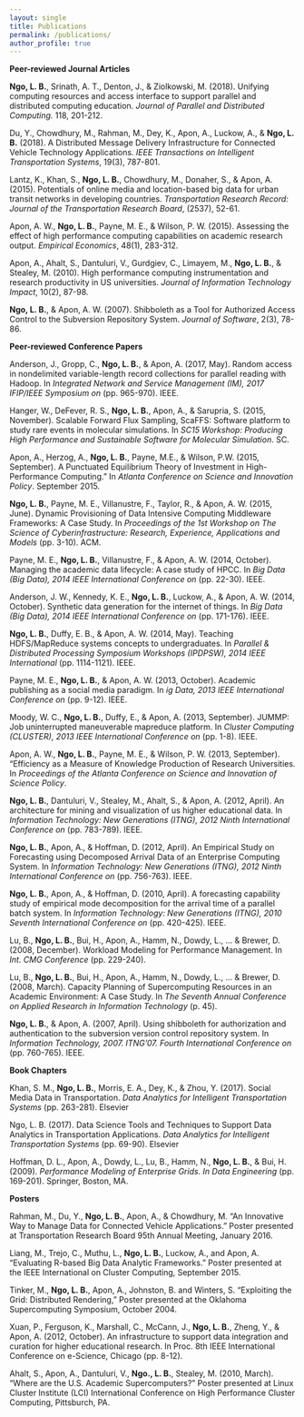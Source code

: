 ```yaml
---
layout: single
title: Publications
permalink: /publications/
author_profile: true
---
```


**Peer-reviewed Journal Articles**

**Ngo, L. B.**, Srinath, A. T., Denton, J., & Ziolkowski, M. (2018). Unifying computing resources and access interface to support parallel and distributed computing education. *Journal of Parallel and Distributed Computing.* 118, 201-212.

Du, Y., Chowdhury, M., Rahman, M., Dey, K., Apon, A., Luckow, A., & **Ngo, L. B.** (2018). A Distributed Message Delivery Infrastructure for Connected Vehicle Technology Applications. *IEEE Transactions on Intelligent Transportation Systems*, 19(3), 787-801.

Lantz, K., Khan, S., **Ngo, L. B.**, Chowdhury, M., Donaher, S., & Apon, A. (2015). Potentials of online media and location-based big data for urban transit networks in developing countries. *Transportation Research Record: Journal of the Transportation Research Board*, (2537), 52-61.

Apon, A. W., **Ngo, L. B.**, Payne, M. E., & Wilson, P. W. (2015). Assessing the effect of high performance computing capabilities on academic research output. *Empirical Economics*, 48(1), 283-312.

Apon, A., Ahalt, S., Dantuluri, V., Gurdgiev, C., Limayem, M., **Ngo, L. B.**, & Stealey, M. (2010). High performance computing instrumentation and research productivity in US universities. *Journal of Information Technology Impact*, 10(2), 87-98.

**Ngo, L. B.**, & Apon, A. W. (2007). Shibboleth as a Tool for Authorized Access Control to the Subversion Repository System. *Journal of Software*, 2(3), 78-86.

**Peer-reviewed Conference Papers**

Anderson, J., Gropp, C., **Ngo, L. B.**, & Apon, A. (2017, May). Random access in nondelimited variable-length record collections for parallel reading with Hadoop. In *Integrated Network and Service Management (IM), 2017 IFIP/IEEE Symposium on* (pp. 965-970). IEEE.

Hanger, W., DeFever, R. S., **Ngo, L. B.**, Apon, A., & Sarupria, S. (2015, November). Scalable Forward Flux Sampling, ScaFFS: Software platform to study rare events in molecular simulations. In *SC15 Workshop: Producing High Performance and Sustainable Software for Molecular Simulation*. SC.

Apon, A., Herzog, A., **Ngo, L. B.**, Payne, M.E., & Wilson, P.W. (2015, September). A Punctuated Equilibrium Theory of Investment in High-Performance Computing.” In *Atlanta Conference on Science and Innovation Policy*. September 2015.

**Ngo, L. B.**, Payne, M. E., Villanustre, F., Taylor, R., & Apon, A. W. (2015, June). Dynamic Provisioning of Data Intensive Computing Middleware Frameworks: A Case Study. In *Proceedings of the 1st Workshop on The Science of Cyberinfrastructure: Research, Experience, Applications and Models* (pp. 3-10). ACM.

Payne, M. E., **Ngo, L. B.**, Villanustre, F., & Apon, A. W. (2014, October). Managing the academic data lifecycle: A case study of HPCC. In *Big Data (Big Data), 2014 IEEE International Conference on* (pp. 22-30). IEEE.

Anderson, J. W., Kennedy, K. E., **Ngo, L. B.**, Luckow, A., & Apon, A. W. (2014, October). Synthetic data generation for the internet of things. In *Big Data (Big Data), 2014 IEEE International Conference on* (pp. 171-176). IEEE.

**Ngo, L. B.**, Duffy, E. B., & Apon, A. W. (2014, May). Teaching HDFS/MapReduce systems concepts to undergraduates. In *Parallel & Distributed Processing Symposium Workshops (IPDPSW), 2014 IEEE International* (pp. 1114-1121). IEEE.

Payne, M. E., **Ngo, L. B.**, & Apon, A. W. (2013, October). Academic publishing as a social media paradigm. In *ig Data, 2013 IEEE International Conference on* (pp. 9-12). IEEE.

Moody, W. C., **Ngo, L. B.**, Duffy, E., & Apon, A. (2013, September). JUMMP: Job uninterrupted maneuverable mapreduce platform. In *Cluster Computing (CLUSTER), 2013 IEEE International Conference on* (pp. 1-8). IEEE.

Apon, A. W., **Ngo, L. B.**, Payne, M. E., & Wilson, P. W. (2013, September). “Efficiency as a Measure of Knowledge Production of Research Universities. In *Proceedings of the Atlanta Conference on Science and Innovation of Science Policy*.

**Ngo, L. B.**, Dantuluri, V., Stealey, M., Ahalt, S., & Apon, A. (2012, April). An architecture for mining and visualization of us higher educational data. In *Information Technology: New Generations (ITNG), 2012 Ninth International Conference on* (pp. 783-789). IEEE.

**Ngo, L. B.**, Apon, A., & Hoffman, D. (2012, April). An Empirical Study on Forecasting using Decomposed Arrival Data of an Enterprise Computing System. In *Information Technology: New Generations (ITNG), 2012 Ninth International Conference on* (pp. 756-763). IEEE.

**Ngo, L. B.**, Apon, A., & Hoffman, D. (2010, April). A forecasting capability study of empirical mode decomposition for the arrival time of a parallel batch system. In *Information Technology: New Generations (ITNG), 2010 Seventh International Conference on* (pp. 420-425). IEEE.

Lu, B., **Ngo, L. B.**, Bui, H., Apon, A., Hamm, N., Dowdy, L., … & Brewer, D. (2008, December). Workload Modeling for Performance Management. In *Int. CMG Conference* (pp. 229-240).

Lu, B., **Ngo, L. B.**, Bui, H., Apon, A., Hamm, N., Dowdy, L., … & Brewer, D. (2008, March). Capacity Planning of Supercomputing Resources in an Academic Environment: A Case Study. In *The Seventh Annual Conference on Applied Research in Information Technology* (p. 45).

**Ngo, L. B.**, & Apon, A. (2007, April). Using shibboleth for authorization and authentication to the subversion version control repository system. In *Information Technology, 2007. ITNG’07. Fourth International Conference on* (pp. 760-765). IEEE.

**Book Chapters**

Khan, S. M., **Ngo, L. B.**, Morris, E. A., Dey, K., & Zhou, Y. (2017). Social Media Data in Transportation. *Data Analytics for Intelligent Transportation Systems* (pp. 263-281). Elsevier

Ngo, L. B. (2017). Data Science Tools and Techniques to Support Data Analytics in Transportation Applications. *Data Analytics for Intelligent Transportation Systems* (pp. 69-90). Elsevier

Hoffman, D. L., Apon, A., Dowdy, L., Lu, B., Hamm, N., **Ngo, L. B.**, & Bui, H. (2009). *Performance Modeling of Enterprise Grids. In Data Engineering* (pp. 169-201). Springer, Boston, MA.

**Posters**

Rahman, M., Du, Y., **Ngo, L. B.**, Apon, A., & Chowdhury, M. “An Innovative Way to Manage Data for Connected Vehicle Applications.” Poster presented at Transportation Research Board 95th Annual Meeting, January 2016.

Liang, M., Trejo, C., Muthu, L., **Ngo, L. B.**, Luckow, A., and Apon, A. “Evaluating R-based Big Data Analytic Frameworks.” Poster presented at the IEEE International on Cluster Computing, September 2015.

Tinker, M., **Ngo, L. B.**, Apon, A., Johnston, B. and Winters, S. “Exploiting the Grid: Distributed Rendering,” Poster presented at the Oklahoma Supercomputing Symposium, October 2004.

Xuan, P., Ferguson, K., Marshall, C., McCann, J., **Ngo, L. B.**, Zheng, Y., & Apon, A. (2012, October). An infrastructure to support data integration and curation for higher educational research. In Proc. 8th IEEE International Conference on e-Science, Chicago (pp. 8-12).

Ahalt, S., Apon, A., Dantuluri, V., **Ngo., L. B.**, Stealey, M. (2010, March). “Where are the U.S. Academic Supercomputers?” Poster presented at Linux Cluster Institute (LCI) International Conference on High Performance Cluster Computing, Pittsburch, PA.